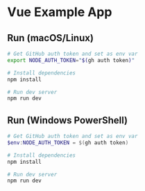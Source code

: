 # Vue Example App

## Run (macOS/Linux)
```bash
# Get GitHub auth token and set as env var
export NODE_AUTH_TOKEN="$(gh auth token)"

# Install dependencies
npm install

# Run dev server
npm run dev
````

## Run (Windows PowerShell)

```powershell
# Get GitHub auth token and set as env var
$env:NODE_AUTH_TOKEN = $(gh auth token)

# Install dependencies
npm install

# Run dev server
npm run dev
```